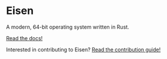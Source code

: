# Eisen

A modern, 64-bit operating system written in Rust.

[Read the docs!](./docs/index.md)

Interested in contributing to Eisen? [Read the contribution guide!](contribution.md)
